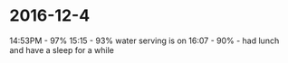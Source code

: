 # 2016-12-4
14:53PM - 97%
15:15 - 93% water serving is on
16:07 - 90% - had lunch and have a sleep for a while